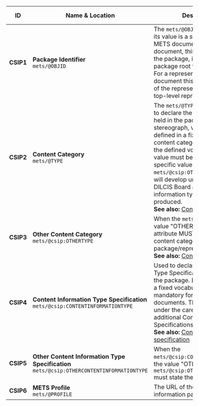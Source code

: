 | ID | Name & Location | Description & usage | Cardinality & Level |
| -- | --------------- | ------------------- | ------------------- |
| <a name="CSIP1"></a>**CSIP1** | **Package Identifier** <br/> `mets/@OBJID` | The `mets/@OBJID` attribute is mandatory, its value is a string identifier for the METS document. For the package METS document, this should be the name/ID of the package, i.e. the name of the package root folder. <br/> For a representation level METS document this value records the name/ID of the representation, i.e. the name of the top-level representation folder. | **1..1** <br/> MUST |
| <a name="CSIP2"></a>**CSIP2** | **Content Category** <br/> `mets/@TYPE` | The `mets/@TYPE` attribute MUST be used to declare the category of the content held in the package, e.g. book, journal, stereograph, video, etc.. Legal values are defined in a fixed vocabulary. When the content category used falls outside of the defined vocabulary the `mets/@TYPE` value must be set to "OTHER" and the specific value declared in `mets/@csip:OTHERTYPE`. The vocabulary will develop under the curation of the DILCIS Board as additional content information type specifications are produced. <br/> **See also:** <a href="#VocabularyContentCategory" >Content Category</a> | **1..1** <br/> MUST |
| <a name="CSIP3"></a>**CSIP3** | **Other Content Category** <br/> `mets/@csip:OTHERTYPE` | When the `mets/@TYPE` attribute has the value "OTHER" the `mets/@csip:OTHERTYPE` attribute MUST be used to declare the content category of the package/representation. <br/> **See also:** <a href="#VocabularyContentCategory" >Content Category</a> | **0..1** <br/> SHOULD |
| <a name="CSIP4"></a>**CSIP4** | **Content Information Type Specification** <br/> `mets/@csip:CONTENTINFORMATIONTYPE` | Used to declare the Content Information Type Specification used when creating the package. Legal values are defined in a fixed vocabulary. The attribute is mandatory for representation level METS documents. The vocabulary will evolve under the care of the DILCIS Board as additional Content Information Type Specifications are developed. <br/> **See also:** <a href="#VocabularyContentInformationTypeSpecification" >Content information type specification</a> | **0..1** <br/> SHOULD |
| <a name="CSIP5"></a>**CSIP5** | **Other Content Information Type Specification** <br/> `mets/@csip:OTHERCONTENTINFORMATIONTYPE` | When the `mets/@csip:CONTENTINFORMATIONTYPE` has the value "OTHER" the `mets/@csip:OTHERCONTENTINFORMATIONTYPE` must state the content information type. | **0..1** <br/> MAY |
| <a name="CSIP6"></a>**CSIP6** | **METS Profile** <br/> `mets/@PROFILE` | The URL of the METS profile that the information package conforms with. | **1..1** <br/> MUST |
